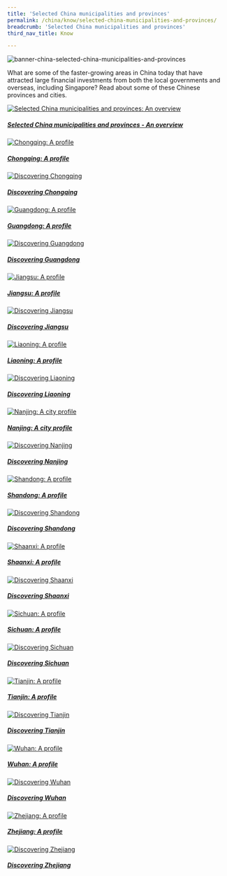 ```yaml
---
title: 'Selected China municipalities and provinces'
permalink: /china/know/selected-china-municipalities-and-provinces/
breadcrumb: 'Selected China municipalities and provinces'
third_nav_title: Know

---
```



![banner-china-selected-china-municipalities-and-provinces](\images\china-selected\Selected-China-Provinces-new.jpg)

What are some of the faster-growing areas in China today that have attracted large financial investments from both the local governments and overseas, including Singapore? Read about some of these Chinese provinces and cities.

<div>
	<div class="row is-multiline">
		<div class="col is-half-tablet padding--bottom--lg">
			<a href="/china/know/china-municipalities-provinces/overview/" class="project-link">
				<img src="/images/china-selected/overview-selected-china-small.jpg" alt="Selected China municipalities and provinces: An overview" class="project-image">
			<div class="project-card">
				<div class="project-title margin--bottom--xs">
					<h5><b>Selected China municipalities and provinces - An overview</b></h5>
				</div>
			</div>
			</a>
		</div>
		<div class="col is-half-tablet padding--bottom--lg">
			<a href="/china/know/china-municipalities-provinces/chongqing-profile/" class="project-link">
				<img src="/images/china-selected/chongqing-profile-small.jpg" alt="Chongqing: A profile" class="project-image">
			<div class="project-card">
				<div class="project-title margin--bottom--xs">
					<h5><b>Chongqing: A profile</b></h5>
				</div>
			</div>
			</a>
		</div>
	</div>
</div>

<p><p>

<div>
	<div class="row is-multiline">
		<div class="col is-half-tablet padding--bottom--lg">
			<a href="/china/know/china-municipalities-provinces/chongqing-guide/" class="project-link">
				<img src="/images/china-selected/chongqing-guide-small.jpg" alt="Discovering Chongqing" class="project-image">
			<div class="project-card">
				<div class="project-title margin--bottom--xs">
					<h5><b>Discovering Chongqing</b></h5>
				</div>
			</div>
			</a>
		</div>
		<div class="col is-half-tablet padding--bottom--lg">
			<a href="/china/know/china-municipalities-provinces/guangdong-profile/" class="project-link">
				<img src="/images/china-selected/guangdong-profile-small.jpg" alt="Guangdong: A profile" class="project-image">
			<div class="project-card">
				<div class="project-title margin--bottom--xs">
					<h5><b>Guangdong: A profile</b></h5>
				</div>
			</div>
			</a>
		</div>
	</div>
</div>

<p><p>

<div>
	<div class="row is-multiline">
		<div class="col is-half-tablet padding--bottom--lg">
			<a href="/china/know/china-municipalities-provinces/guangdong-guide/" class="project-link">
				<img src="/images/china-selected/guangdong-guide-small.jpg" alt="Discovering Guangdong" class="project-image">
			<div class="project-card">
				<div class="project-title margin--bottom--xs">
					<h5><b>Discovering Guangdong</b></h5>
				</div>
			</div>
			</a>
		</div>
		<div class="col is-half-tablet padding--bottom--lg">
			<a href="/china/know/china-municipalities-provinces/jiangsu-profile/" class="project-link">
				<img src="/images/china-selected/jiangsu-profile-small.jpg" alt="Jiangsu: A profile" class="project-image">
			<div class="project-card">
				<div class="project-title margin--bottom--xs">
					<h5><b>Jiangsu: A profile</b></h5>
				</div>
			</div>
			</a>
		</div>
	</div>
</div>

<p><p>

<div>
	<div class="row is-multiline">
		<div class="col is-half-tablet padding--bottom--lg">
			<a href="/china/know/china-municipalities-provinces/jiangsu-guide/" class="project-link">
				<img src="/images/china-selected/jiangsu-guide-small.jpg" alt="Discovering Jiangsu" class="project-image">
			<div class="project-card">
				<div class="project-title margin--bottom--xs">
					<h5><b>Discovering Jiangsu</b></h5>
				</div>
			</div>
			</a>
		</div>
		<div class="col is-half-tablet padding--bottom--lg">
			<a href="/china/know/china-municipalities-provinces/liaoning-profile/" class="project-link">
				<img src="/images/china-selected/liaoning-profile-small.jpg" alt="Liaoning: A profile" class="project-image">
			<div class="project-card">
				<div class="project-title margin--bottom--xs">
					<h5><b>Liaoning: A profile</b></h5>
				</div>
			</div>
			</a>
		</div>
	</div>
</div>

<p><p>

<div>
	<div class="row is-multiline">
		<div class="col is-half-tablet padding--bottom--lg">
			<a href="/china/know/china-municipalities-provinces/liaoning-guide/" class="project-link">
				<img src="/images/china-selected/liaoning-guide-small.jpg" alt="Discovering Liaoning" class="project-image">
			<div class="project-card">
				<div class="project-title margin--bottom--xs">
					<h5><b>Discovering Liaoning</b></h5>
				</div>
			</div>
			</a>
		</div>
		<div class="col is-half-tablet padding--bottom--lg">
			<a href="/china/know/china-municipalities-provinces/nanjing-profile/" class="project-link">
				<img src="/images/china-selected/nanjing-profile-small.jpg" alt="Nanjing: A city profile" class="project-image">
			<div class="project-card">
				<div class="project-title margin--bottom--xs">
					<h5><b>Nanjing: A city profile</b></h5>
				</div>
			</div>
			</a>
		</div>
	</div>
</div>

<p><p>

<div>
	<div class="row is-multiline">
		<div class="col is-half-tablet padding--bottom--lg">
			<a href="/china/know/china-municipalities-provinces/nanjing-guide/" class="project-link">
				<img src="/images/china-selected/nanjing-guide-small.jpg" alt="Discovering Nanjing" class="project-image">
			<div class="project-card">
				<div class="project-title margin--bottom--xs">
					<h5><b>Discovering Nanjing</b></h5>
				</div>
			</div>
			</a>
		</div>
		<div class="col is-half-tablet padding--bottom--lg">
			<a href="/china/know/china-municipalities-provinces/shandong-profile/" class="project-link">
				<img src="/images/china-selected/shandong-profile-small.jpg" alt="Shandong: A profile" class="project-image">
			<div class="project-card">
				<div class="project-title margin--bottom--xs">
					<h5><b>Shandong: A profile</b></h5>
				</div>
			</div>
			</a>
		</div>
	</div>
</div>

<p><p>

<div>
	<div class="row is-multiline">
		<div class="col is-half-tablet padding--bottom--lg">
			<a href="/china/know/china-municipalities-provinces/shandong-guide/" class="project-link">
				<img src="/images/china-selected/shandong-guide-small.jpg" alt="Discovering Shandong" class="project-image">
			<div class="project-card">
				<div class="project-title margin--bottom--xs">
					<h5><b>Discovering Shandong</b></h5>
				</div>
			</div>
			</a>
		</div>
		<div class="col is-half-tablet padding--bottom--lg">
			<a href="/china/know/china-municipalities-provinces/shaanxi-profile/" class="project-link">
				<img src="/images/china-selected/shaanxi-profile-small.jpg" alt="Shaanxi: A profile" class="project-image">
			<div class="project-card">
				<div class="project-title margin--bottom--xs">
					<h5><b>Shaanxi: A profile</b></h5>
				</div>
			</div>
			</a>
		</div>
	</div>
</div>

<p><p>

<div>
	<div class="row is-multiline">
		<div class="col is-half-tablet padding--bottom--lg">
			<a href="/china/know/china-municipalities-provinces/shaanxi-guide/" class="project-link">
				<img src="/images/china-selected/shaanxi-guide-small.jpg" alt="Discovering Shaanxi" class="project-image">
			<div class="project-card">
				<div class="project-title margin--bottom--xs">
					<h5><b>Discovering Shaanxi</b></h5>
				</div>
			</div>
			</a>
		</div>
		<div class="col is-half-tablet padding--bottom--lg">
			<a href="/china/know/china-municipalities-provinces/sichuan-profile/" class="project-link">
				<img src="/images/china-selected/sichuan-profile-small.jpg" alt="Sichuan: A profile" class="project-image">
			<div class="project-card">
				<div class="project-title margin--bottom--xs">
					<h5><b>Sichuan: A profile</b></h5>
				</div>
			</div>
			</a>
		</div>
	</div>
</div>

<p><p>

<div>
	<div class="row is-multiline">
		<div class="col is-half-tablet padding--bottom--lg">
			<a href="/china/know/china-municipalities-provinces/sichuan-guide/" class="project-link">
				<img src="/images/china-selected/sichuan-guide-small.jpg" alt="Discovering Sichuan" class="project-image">
			<div class="project-card">
				<div class="project-title margin--bottom--xs">
					<h5><b>Discovering Sichuan</b></h5>
				</div>
			</div>
			</a>
		</div>
		<div class="col is-half-tablet padding--bottom--lg">
			<a href="/china/know/china-municipalities-provinces/tianjin-profile/" class="project-link">
				<img src="/images/china-selected/tianjin-profile-small.jpg" alt="Tianjin: A profile" class="project-image">
			<div class="project-card">
				<div class="project-title margin--bottom--xs">
					<h5><b>Tianjin: A profile</b></h5>
				</div>
			</div>
			</a>
		</div>
	</div>
</div>

<p><p>

<div>
	<div class="row is-multiline">
		<div class="col is-half-tablet padding--bottom--lg">
			<a href="/china/know/china-municipalities-provinces/tianjin-guide/" class="project-link">
				<img src="/images/china-selected/tianjin-guide-small.jpg" alt="Discovering Tianjin" class="project-image">
			<div class="project-card">
				<div class="project-title margin--bottom--xs">
					<h5><b>Discovering Tianjin</b></h5>
				</div>
			</div>
			</a>
		</div>
		<div class="col is-half-tablet padding--bottom--lg">
			<a href="/china/know/china-municipalities-provinces/wuhan-profile/" class="project-link">
				<img src="/images/china-selected/wuhan-profile-small.jpg" alt="Wuhan: A profile" class="project-image">
			<div class="project-card">
				<div class="project-title margin--bottom--xs">
					<h5><b>Wuhan: A profile</b></h5>
				</div>
			</div>
			</a>
		</div>
	</div>
</div>

<p><p>

<div>
	<div class="row is-multiline">
		<div class="col is-half-tablet padding--bottom--lg">
			<a href="/china/know/china-municipalities-provinces/wuhan-guide/" class="project-link">
				<img src="/images/china-selected/wuhan-guide-small.jpg" alt="Discovering Wuhan" class="project-image">
			<div class="project-card">
				<div class="project-title margin--bottom--xs">
					<h5><b>Discovering Wuhan</b></h5>
				</div>
			</div>
			</a>
		</div>
		<div class="col is-half-tablet padding--bottom--lg">
			<a href="/china/know/china-municipalities-provinces/zhejiang-profile/" class="project-link">
				<img src="/images/china-selected/zhejiang-profile-small.jpg" alt="Zhejiang: A profile" class="project-image">
			<div class="project-card">
				<div class="project-title margin--bottom--xs">
					<h5><b>Zhejiang: A profile</b></h5>
				</div>
			</div>
			</a>
		</div>
	</div>
</div>

<p><p>

<div>
	<div class="row is-multiline">
		<div class="col is-half-tablet padding--bottom--lg">
			<a href="/china/know/china-municipalities-provinces/zhejiang-guide/" class="project-link">
				<img src="/images/china-selected/zhejiang-guide-small.jpg" alt="Discovering Zhejiang" class="project-image">
			<div class="project-card">
				<div class="project-title margin--bottom--xs">
					<h5><b>Discovering Zhejiang</b></h5>
				</div>
			</div>
			</a>
		</div>
	</div>
</div>